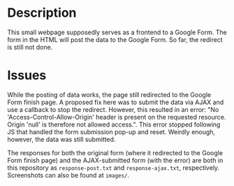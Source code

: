# Description
This small webpage supposedly serves as a frontend to a Google Form. The form in the HTML will post the data to the Google Form. So far, the redirect is still not done.

# Issues
While the posting of data works, the page still redirected to the Google Form finish page. A proposed fix here was to submit the data via AJAX and use a callback to stop the redirect. However, this resulted in an error: "No 'Access-Control-Allow-Origin' header is present on the requested resource. Origin 'null' is therefore not allowed access.". This error stopped following JS that handled the form submission pop-up and reset. Weirdly enough, however, the data was still submitted.

The responses for both the original form (where it redirected to the Google Form finish page) and the AJAX-submitted form (with the error) are both in this repository as `response-post.txt` and `response-ajax.txt`, respectively. Screenshots can also be found at `images/`.
